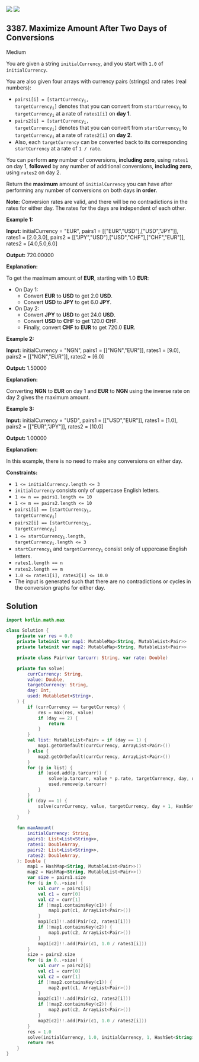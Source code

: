 [![](https://img.shields.io/github/stars/javadev/LeetCode-in-Kotlin?label=Stars&style=flat-square)](https://github.com/javadev/LeetCode-in-Kotlin)
[![](https://img.shields.io/github/forks/javadev/LeetCode-in-Kotlin?label=Fork%20me%20on%20GitHub%20&style=flat-square)](https://github.com/javadev/LeetCode-in-Kotlin/fork)

## 3387\. Maximize Amount After Two Days of Conversions

Medium

You are given a string `initialCurrency`, and you start with `1.0` of `initialCurrency`.

You are also given four arrays with currency pairs (strings) and rates (real numbers):

*   <code>pairs1[i] = [startCurrency<sub>i</sub>, targetCurrency<sub>i</sub>]</code> denotes that you can convert from <code>startCurrency<sub>i</sub></code> to <code>targetCurrency<sub>i</sub></code> at a rate of `rates1[i]` on **day 1**.
*   <code>pairs2[i] = [startCurrency<sub>i</sub>, targetCurrency<sub>i</sub>]</code> denotes that you can convert from <code>startCurrency<sub>i</sub></code> to <code>targetCurrency<sub>i</sub></code> at a rate of `rates2[i]` on **day 2**.
*   Also, each `targetCurrency` can be converted back to its corresponding `startCurrency` at a rate of `1 / rate`.

You can perform **any** number of conversions, **including zero**, using `rates1` on day 1, **followed** by any number of additional conversions, **including zero**, using `rates2` on day 2.

Return the **maximum** amount of `initialCurrency` you can have after performing any number of conversions on both days **in order**.

**Note:** Conversion rates are valid, and there will be no contradictions in the rates for either day. The rates for the days are independent of each other.

**Example 1:**

**Input:** initialCurrency = "EUR", pairs1 = \[\["EUR","USD"],["USD","JPY"]], rates1 = [2.0,3.0], pairs2 = \[\["JPY","USD"],["USD","CHF"],["CHF","EUR"]], rates2 = [4.0,5.0,6.0]

**Output:** 720.00000

**Explanation:**

To get the maximum amount of **EUR**, starting with 1.0 **EUR**:

*   On Day 1:
    *   Convert **EUR** to **USD** to get 2.0 **USD**.
    *   Convert **USD** to **JPY** to get 6.0 **JPY**.
*   On Day 2:
    *   Convert **JPY** to **USD** to get 24.0 **USD**.
    *   Convert **USD** to **CHF** to get 120.0 **CHF**.
    *   Finally, convert **CHF** to **EUR** to get 720.0 **EUR**.

**Example 2:**

**Input:** initialCurrency = "NGN", pairs1 = \[\["NGN","EUR"]], rates1 = [9.0], pairs2 = \[\["NGN","EUR"]], rates2 = [6.0]

**Output:** 1.50000

**Explanation:**

Converting **NGN** to **EUR** on day 1 and **EUR** to **NGN** using the inverse rate on day 2 gives the maximum amount.

**Example 3:**

**Input:** initialCurrency = "USD", pairs1 = \[\["USD","EUR"]], rates1 = [1.0], pairs2 = \[\["EUR","JPY"]], rates2 = [10.0]

**Output:** 1.00000

**Explanation:**

In this example, there is no need to make any conversions on either day.

**Constraints:**

*   `1 <= initialCurrency.length <= 3`
*   `initialCurrency` consists only of uppercase English letters.
*   `1 <= n == pairs1.length <= 10`
*   `1 <= m == pairs2.length <= 10`
*   <code>pairs1[i] == [startCurrency<sub>i</sub>, targetCurrency<sub>i</sub>]</code>
*   <code>pairs2[i] == [startCurrency<sub>i</sub>, targetCurrency<sub>i</sub>]</code>
*   <code>1 <= startCurrency<sub>i</sub>.length, targetCurrency<sub>i</sub>.length <= 3</code>
*   <code>startCurrency<sub>i</sub></code> and <code>targetCurrency<sub>i</sub></code> consist only of uppercase English letters.
*   `rates1.length == n`
*   `rates2.length == m`
*   `1.0 <= rates1[i], rates2[i] <= 10.0`
*   The input is generated such that there are no contradictions or cycles in the conversion graphs for either day.

## Solution

```kotlin
import kotlin.math.max

class Solution {
    private var res = 0.0
    private lateinit var map1: MutableMap<String, MutableList<Pair>>
    private lateinit var map2: MutableMap<String, MutableList<Pair>>

    private class Pair(var tarcurr: String, var rate: Double)

    private fun solve(
        currCurrency: String,
        value: Double,
        targetCurrency: String,
        day: Int,
        used: MutableSet<String>,
    ) {
        if (currCurrency == targetCurrency) {
            res = max(res, value)
            if (day == 2) {
                return
            }
        }
        val list: MutableList<Pair> = if (day == 1) {
            map1.getOrDefault(currCurrency, ArrayList<Pair>())
        } else {
            map2.getOrDefault(currCurrency, ArrayList<Pair>())
        }
        for (p in list) {
            if (used.add(p.tarcurr)) {
                solve(p.tarcurr, value * p.rate, targetCurrency, day, used)
                used.remove(p.tarcurr)
            }
        }
        if (day == 1) {
            solve(currCurrency, value, targetCurrency, day + 1, HashSet<String>())
        }
    }

    fun maxAmount(
        initialCurrency: String,
        pairs1: List<List<String>>,
        rates1: DoubleArray,
        pairs2: List<List<String>>,
        rates2: DoubleArray,
    ): Double {
        map1 = HashMap<String, MutableList<Pair>>()
        map2 = HashMap<String, MutableList<Pair>>()
        var size = pairs1.size
        for (i in 0..<size) {
            val curr = pairs1[i]
            val c1 = curr[0]
            val c2 = curr[1]
            if (!map1.containsKey(c1)) {
                map1.put(c1, ArrayList<Pair>())
            }
            map1[c1]!!.add(Pair(c2, rates1[i]))
            if (!map1.containsKey(c2)) {
                map1.put(c2, ArrayList<Pair>())
            }
            map1[c2]!!.add(Pair(c1, 1.0 / rates1[i]))
        }
        size = pairs2.size
        for (i in 0..<size) {
            val curr = pairs2[i]
            val c1 = curr[0]
            val c2 = curr[1]
            if (!map2.containsKey(c1)) {
                map2.put(c1, ArrayList<Pair>())
            }
            map2[c1]!!.add(Pair(c2, rates2[i]))
            if (!map2.containsKey(c2)) {
                map2.put(c2, ArrayList<Pair>())
            }
            map2[c2]!!.add(Pair(c1, 1.0 / rates2[i]))
        }
        res = 1.0
        solve(initialCurrency, 1.0, initialCurrency, 1, HashSet<String>())
        return res
    }
}
```